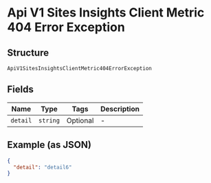 
# Api V1 Sites Insights Client Metric 404 Error Exception

## Structure

`ApiV1SitesInsightsClientMetric404ErrorException`

## Fields

| Name | Type | Tags | Description |
|  --- | --- | --- | --- |
| `detail` | `string` | Optional | - |

## Example (as JSON)

```json
{
  "detail": "detail6"
}
```

